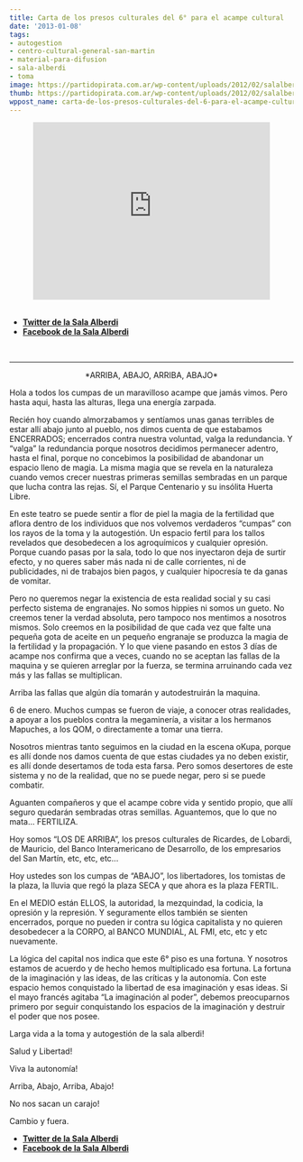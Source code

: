 ```yaml
---
title: Carta de los presos culturales del 6° para el acampe cultural
date: '2013-01-08'
tags:
- autogestion
- centro-cultural-general-san-martin
- material-para-difusion
- sala-alberdi
- toma
image: https://partidopirata.com.ar/wp-content/uploads/2012/02/salalberdi.jpg
thumb: https://partidopirata.com.ar/wp-content/uploads/2012/02/salalberdi-150x150.jpg
wppost_name: carta-de-los-presos-culturales-del-6-para-el-acampe-cultural
---
```


<center>
<iframe src="http://www.youtube.com/embed/LWcusr2FPq0" height="315" width="420" allowfullscreen="" frameborder="0"></iframe></center>&nbsp;
<ul>
	<li><strong><a href="https://twitter.com/salaalberdi" target="_blank">Twitter de la Sala Alberdi</a></strong></li>
	<li><strong><a href="https://www.facebook.com/lasalaalberdi" target="_blank" rel="me nofollow">Facebook de la Sala Alberdi </a></strong></li>
</ul>
&nbsp;

<hr />
<p style="text-align: center;">*ARRIBA, ABAJO, ARRIBA, ABAJO*</p>
<p style="text-align: left;">Hola a todos los cumpas de un maravilloso acampe que jamás vimos. Pero
hasta aqui, hasta las alturas, llega una energía zarpada.</p>
Recién hoy cuando almorzabamos y sentíamos unas ganas terribles de estar
allí abajo junto al pueblo, nos dimos cuenta de que estabamos ENCERRADOS;
encerrados contra nuestra voluntad, valga la redundancia. Y “valga” la
redundancia porque nosotros decidimos permanecer adentro, hasta el final,
porque no concebimos la posibilidad de abandonar un espacio lleno de magia.
La misma magia que se revela en la naturaleza cuando vemos crecer nuestras
primeras semillas sembradas en un parque que lucha contra las rejas. Sí, el
Parque Centenario y su insólita Huerta Libre.

En este teatro se puede sentir a flor de piel la magia de la fertilidad que
aflora dentro de los individuos que nos volvemos verdaderos “cumpas” con
los rayos de la toma y la autogestión. Un espacio fertil para los tallos
revelados que desobedecen a los agroquímicos y cualquier opresión. Porque
cuando pasas por la sala, todo lo que nos inyectaron deja de surtir efecto,
y no queres saber más nada ni de calle corrientes, ni de publicidades, ni
de trabajos bien pagos, y cualquier hipocresía te da ganas de vomitar.

Pero no queremos negar la existencia de esta realidad social y su casi
perfecto sistema de engranajes. No somos hippies ni somos un gueto. No
creemos tener la verdad absoluta, pero tampoco nos mentimos a nosotros
mismos. Solo creemos en la posibilidad de que cada vez que falte una
pequeña gota de aceite en un pequeño engranaje se produzca la magia de la
fertilidad y la propagación. Y lo que viene pasando en estos 3 días de
acampe nos confirma que a veces, cuando no se aceptan las fallas de la
maquina y se quieren arreglar por la fuerza, se termina arruinando cada vez
más y las fallas se multiplican.

Arriba las fallas que algún día tomarán y autodestruirán la maquina.

6 de enero. Muchos cumpas se fueron de viaje, a conocer otras realidades, a
apoyar a los pueblos contra la megaminería, a visitar a los hermanos
Mapuches, a los QOM, o directamente a tomar una tierra.

Nosotros mientras tanto seguimos en la ciudad en la escena oKupa, porque es
allí donde nos damos cuenta de que estas ciudades ya no deben existir, es
allí donde desertamos de toda esta farsa. Pero somos desertores de este
sistema y no de la realidad, que no se puede negar, pero si se puede
combatir.

Aguanten compañeros y que el acampe cobre vida y sentido propio, que allí
seguro quedarán sembradas otras semillas. Aguantemos, que lo que no mata...
FERTILIZA.

Hoy somos “LOS DE ARRIBA”, los presos culturales de Ricardes, de Lobardi,
de Mauricio, del Banco Interamericano de Desarrollo, de los empresarios del
San Martín, etc, etc, etc...

Hoy ustedes son los cumpas de “ABAJO”, los libertadores, los tomistas de la
plaza, la lluvia que regó la plaza SECA y que ahora es la plaza FERTIL.

En el MEDIO están ELLOS, la autoridad, la mezquindad, la codicia, la
opresión y la represión. Y seguramente ellos también se sienten encerrados,
porque no pueden ir contra su lógica capitalista y no quieren desobedecer a
la CORPO, al BANCO MUNDIAL, AL FMI, etc, etc y etc nuevamente.

La lógica del capital nos indica que este 6° piso es una fortuna. Y
nosotros estamos de acuerdo y de hecho hemos multiplicado esa fortuna. La
fortuna de la imaginación y las ideas, de las críticas y la autonomía. Con
este espacio hemos conquistado la libertad de esa imaginación y esas ideas.
Si el mayo francés agitaba “La imaginación al poder”, debemos preocuparnos
primero por seguir conquistando los espacios de la imaginación y destruir
el poder que nos posee.

Larga vida a la toma y autogestión de la sala alberdi!

Salud y Libertad!

Viva la autonomía!

Arriba, Abajo, Arriba, Abajo!

No nos sacan un carajo!

Cambio y fuera.
<ul>
	<li><strong><a href="https://twitter.com/salaalberdi" target="_blank">Twitter de la Sala Alberdi</a></strong></li>
	<li><strong><a href="https://www.facebook.com/lasalaalberdi" target="_blank" rel="me nofollow">Facebook de la Sala Alberdi </a></strong></li>
</ul>
